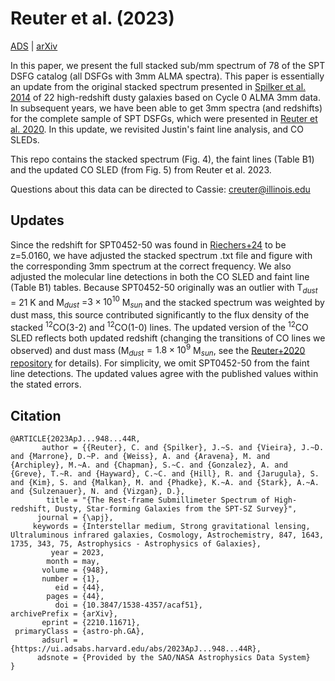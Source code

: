 Reuter et al. (2023)
====================================

[ADS](https://ui.adsabs.harvard.edu/abs/2023ApJ...948...44R/abstract) | [arXiv](https://arxiv.org/abs/2210.11671)

In this paper, we present the full stacked sub/mm spectrum of 78 of the SPT DSFG catalog (all DSFGs with 3mm ALMA spectra).  This paper is essentially an update from the original stacked spectrum presented in [Spilker et al. 2014](https://ui.adsabs.harvard.edu/abs/2014ApJ...785..149S/abstract) of 22 high-redshift dusty galaxies based on Cycle 0 ALMA 3mm data.  In subsequent years, we have been able to get 3mm spectra (and redshifts) for the complete sample of SPT DSFGs, which were presented in [Reuter et al. 2020](https://ui.adsabs.harvard.edu/abs/2020arXiv200614060R/abstract).  In this update, we revisited Justin's faint line analysis, and CO SLEDs.  

This repo contains the stacked spectrum (Fig. 4), the faint lines (Table B1) and the updated CO SLED (from Fig. 5) from Reuter et al. 2023.  


Questions about this data can be directed to Cassie: [creuter@illinois.edu](mailto:creuter@illinois.edu)

Updates
--------

Since the redshift for SPT0452-50 was found in [Riechers+24](https://ui.adsabs.harvard.edu/abs/2024arXiv240105487R/abstract) to be z=5.0160, we have adjusted the stacked spectrum .txt file and figure with the corresponding 3mm spectrum at the correct frequency.  We also adjusted the molecular line detections in both the CO SLED and faint line (Table B1) tables.  Because SPT0452-50 originally was an outlier with T$_{dust}$ = 21 K and M$_{dust}$ =$3\times10^{10}$ M$_{sun}$ and the stacked spectrum was weighted by dust mass, this source contributed significantly to the flux density of the stacked $^{12}$CO(3-2) and $^{12}$CO(1-0) lines.  The updated version of the $^{12}$CO SLED reflects both updated redshift (changing the transitions of CO lines we observed) and dust mass (M$_{dust} = 1.8\times10^9$ M$_{sun}$, see the [Reuter+2020 repository](https://github.com/spt-smg/publicdata/tree/updated0452/reuter2020_final_dndz) for details).  For simplicity, we omit SPT0452-50 from the faint line detections.  The updated values agree with the published values within the stated errors.  

Citation
--------

```
@ARTICLE{2023ApJ...948...44R,
       author = {{Reuter}, C. and {Spilker}, J.~S. and {Vieira}, J.~D. and {Marrone}, D.~P. and {Weiss}, A. and {Aravena}, M. and {Archipley}, M.~A. and {Chapman}, S.~C. and {Gonzalez}, A. and {Greve}, T.~R. and {Hayward}, C.~C. and {Hill}, R. and {Jarugula}, S. and {Kim}, S. and {Malkan}, M. and {Phadke}, K.~A. and {Stark}, A.~A. and {Sulzenauer}, N. and {Vizgan}, D.},
        title = "{The Rest-frame Submillimeter Spectrum of High-redshift, Dusty, Star-forming Galaxies from the SPT-SZ Survey}",
      journal = {\apj},
     keywords = {Interstellar medium, Strong gravitational lensing, Ultraluminous infrared galaxies, Cosmology, Astrochemistry, 847, 1643, 1735, 343, 75, Astrophysics - Astrophysics of Galaxies},
         year = 2023,
        month = may,
       volume = {948},
       number = {1},
          eid = {44},
        pages = {44},
          doi = {10.3847/1538-4357/acaf51},
archivePrefix = {arXiv},
       eprint = {2210.11671},
 primaryClass = {astro-ph.GA},
       adsurl = {https://ui.adsabs.harvard.edu/abs/2023ApJ...948...44R},
      adsnote = {Provided by the SAO/NASA Astrophysics Data System}
}



```
